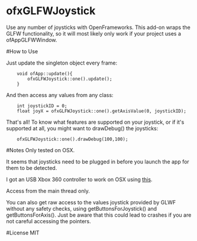 # ofxGLFWJoystick

Use any number of joysticks with OpenFrameworks.
This add-on wraps the GLFW functionality, so it will most likely only work if your project uses a ofAppGLFWWindow.

#How to Use

Just update the singleton object every frame:

```
	void ofApp::update(){
		ofxGLFWJoystick::one().update();
	}
```

And then access any values from any class:

```
	int joystickID = 0;
	float joyX = ofxGLFWJoystick::one().getAxisValue(0, joystickID);
```

That's all! To know what features are supported on your joystick, or if it's supported at all, you might want to drawDebug() the joysticks:

```
	ofxGLFWJoystick::one().drawDebug(100,100);
```

#Notes
Only tested on OSX. 

It seems that joysticks need to be plugged in before you launch the app for them to be detected.

I got an USB Xbox 360 controller to work on OSX using [this](http://tattiebogle.net/index.php/ProjectRoot/Xbox360Controller/OsxDriver).

Access from the main thread only.

You can also get raw access to the values joystick provided by GLWF without any safety checks, using getButtonsForJoystick() and getButtonsForAxis(). Just be aware that this could lead to crashes if you are not careful accessing the pointers.

#License
MIT